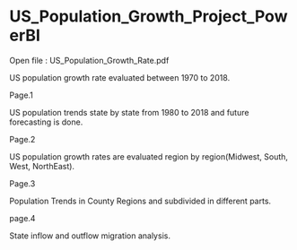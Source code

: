 # US_Population_Growth_Project_PowerBI

Open file : US_Population_Growth_Rate.pdf

US population growth rate evaluated between 1970 to 2018. 

Page.1 

US population trends state by state from 1980 to 2018 and future forecasting is done. 

Page.2 

US population growth rates are evaluated region by region(Midwest, South, West, NorthEast).

Page.3

Population Trends in County Regions and subdivided in different parts. 


page.4

State inflow and outflow migration analysis.
